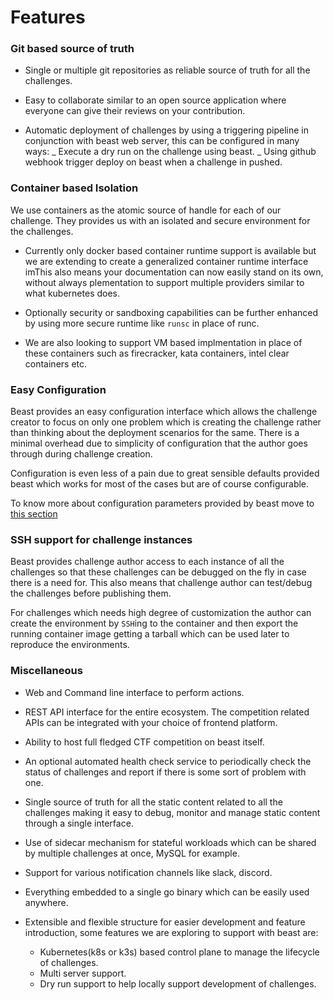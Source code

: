 # Features

### Git based source of truth

- Single or multiple git repositories as reliable source of truth for all the challenges.

- Easy to collaborate similar to an open source application where everyone can give their reviews on your contribution.

- Automatic deployment of challenges by using a triggering pipeline in conjunction with beast web server, this can
  be configured in many ways:
  _ Execute a dry run on the challenge using beast.
  _ Using github webhook trigger deploy on beast when a challenge in pushed.

### Container based Isolation

We use containers as the atomic source of handle for each of our challenge. They provides us with an isolated and secure
environment for the challenges.

- Currently only docker based container runtime support is available but we are extending to create a generalized
  container runtime interface imThis also means your documentation can now easily stand on its own, without always
  plementation to support multiple providers similar to what kubernetes does.

- Optionally security or sandboxing capabilities can be further enhanced by using more secure runtime like `runsc` in place
  of runc.

- We are also looking to support VM based implmentation in place of these containers such as firecracker, kata containers,
  intel clear containers etc.

### Easy Configuration

Beast provides an easy configuration interface which allows the challenge creator to focus on only one problem which
is creating the challenge rather than thinking about the deployment scenarios for the same. There is a minimal overhead
due to simplicity of configuration that the author goes through during challenge creation.

Configuration is even less of a pain due to great sensible defaults provided beast which works for most of the cases but are of
course configurable.

To know more about configuration parameters provided by beast move to [this section](ChallConfig.md)

### SSH support for challenge instances

Beast provides challenge author access to each instance of all the challenges so that these challenges can be
debugged on the fly in case there is a need for. This also means that challenge author can test/debug the challenges before publishing them.

For challenges which needs high degree of customization the author can create the environment by `SSH`ing to the container
and then export the running container image getting a tarball which can be used later to reproduce the
environments.

### Miscellaneous

- Web and Command line interface to perform actions.

- REST API interface for the entire ecosystem. The competition related APIs can be integrated with your choice of frontend platform.

- Ability to host full fledged CTF competition on beast itself.

- An optional automated health check service to periodically check the status of challenges and report if there is
  some sort of problem with one.

- Single source of truth for all the static content related to all the challenges making it easy to debug, monitor and manage
  static content through a single interface.

- Use of sidecar mechanism for stateful workloads which can be shared by multiple challenges at once, MySQL for example.

- Support for various notification channels like slack, discord.

- Everything embedded to a single go binary which can be easily used anywhere.

- Extensible and flexible structure for easier development and feature introduction, some features we are exploring to support
  with beast are:
  - Kubernetes(k8s or k3s) based control plane to manage the lifecycle of challenges.
  - Multi server support.
  - Dry run support to help locally support development of challenges.
